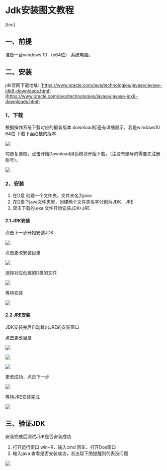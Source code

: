 # Jdk安装图文教程

[toc]

## 一、前提

准备一台windows 10 （x64位） 系统电脑。

## 二、安装

jdk官网下载地址: [https://www.oracle.com/java/technologies/javase/javase-jdk8-downloads.html](https://www.oracle.com/java/technologies/javase/javase-jdk8-downloads.html)

### 1、下载

根据操作系统下载对应的最新版本 download标签有详细展示，我是windows10 64位 下载下面红框的版本

![](https://cdn.jsdelivr.net/gh/csvf/imagehost/imgs/01.png)

勾选复选框，点击开始Download绿色模块开始下载，（注没有账号的需要先注册账号）。

![](https://cdn.jsdelivr.net/gh/csvf/imagehost/imgs/20210303133429.png)

### 2、安装

1. 在D盘 创建一个文件夹，文件夹名为java
2. 在D盘下java文件夹里，创建两个文件夹名字分别为JDK、JRE
3. 双击下载的.exe 文件开始安装JDK+JRE

#### 2.1 JDK安装

点击下一步开始安装JDK

![](https://cdn.jsdelivr.net/gh/csvf/imagehost/imgs/20210303134206.png)

点击更改安装目录

![](https://cdn.jsdelivr.net/gh/csvf/imagehost/imgs/20210303134247.png)

选择对应创建的D盘的文件

![](https://cdn.jsdelivr.net/gh/csvf/imagehost/imgs/20210303134347.png)

等待安装

![](https://cdn.jsdelivr.net/gh/csvf/imagehost/imgs/20210303134425.png)

#### 2.2 JRE安装

JDK安装完后自动跳出JRE的安装窗口

点击更改目录

![](https://cdn.jsdelivr.net/gh/csvf/imagehost/imgs/20210303134519.png)

![](https://cdn.jsdelivr.net/gh/csvf/imagehost/imgs/20210303134535.png)

![](https://cdn.jsdelivr.net/gh/csvf/imagehost/imgs/20210303134552.png)

更改成功，点击下一步

![](https://cdn.jsdelivr.net/gh/csvf/imagehost/imgs/20210303134616.png)

等待JRE安装完成

![](https://cdn.jsdelivr.net/gh/csvf/imagehost/imgs/20210303134640.png)

## 三、验证JDK

安装完成后测试JDK是否安装成功

1. 打开运行窗口 win+R，输入cmd 回车，打开Dos窗口
2. 输入java 查看是否安装成功，若出现下图提醒则代表没问题

![](https://cdn.jsdelivr.net/gh/csvf/imagehost/imgs/20210303134858.png)